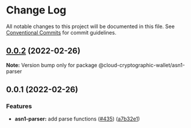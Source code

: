 # Change Log

All notable changes to this project will be documented in this file.
See [Conventional Commits](https://conventionalcommits.org) for commit guidelines.

## [0.0.2](https://github.com/odanado/aws-kms-provider/compare/@cloud-cryptographic-wallet/asn1-parser@0.0.1...@cloud-cryptographic-wallet/asn1-parser@0.0.2) (2022-02-26)

**Note:** Version bump only for package @cloud-cryptographic-wallet/asn1-parser

## 0.0.1 (2022-02-26)

### Features

- **asn1-parser:** add parse functions ([#435](https://github.com/odanado/aws-kms-provider/issues/435)) ([a7b32e1](https://github.com/odanado/aws-kms-provider/commit/a7b32e125d9f57c8961b1e3cdd4e127b4018947d))
